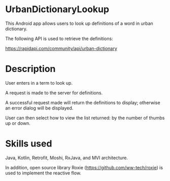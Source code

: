 # UrbanDictionaryLookup
This Android app allows users to look up definitions of a word in urban dictionary.

The following API is used to retrieve the definitions:

https://rapidapi.com/community/api/urban-dictionary

# Description

User enters in a term to look up.

A request is made to the server for definitions.

A successful request made will return the definitions to display; otherwise an error dialog will be displayed.

User can then select how to view the list returned: by the number of thumbs up or down.

# Skills used

Java, Kotlin, Retrofit, Moshi, RxJava, and MVI architecture.

In addition, open source library Roxie (https://github.com/ww-tech/roxie) is used to implement the reactive flow.
